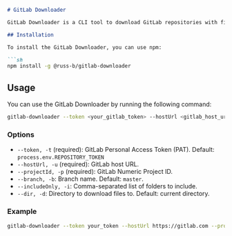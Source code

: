 ```markdown
# GitLab Downloader

GitLab Downloader is a CLI tool to download GitLab repositories with filtering options. It allows you to specify which folders to include or exclude during the download process.

## Installation

To install the GitLab Downloader, you can use npm:

```sh
npm install -g @russ-b/gitlab-downloader
```

## Usage

You can use the GitLab Downloader by running the following command:

```sh
gitlab-downloader --token <your_gitlab_token> --hostUrl <gitlab_host_url> --projectId <project_id> [options]
```

### Options

- `--token, -t` (required): GitLab Personal Access Token (PAT). Default: `process.env.REPOSITORY_TOKEN`
- `--hostUrl, -u` (required): GitLab host URL.
- `--projectId, -p` (required): GitLab Numeric Project ID.
- `--branch, -b`: Branch name. Default: `master`.
- `--includeOnly, -i`: Comma-separated list of folders to include.
- `--dir, -d`: Directory to download files to. Default: current directory.

### Example

```sh
gitlab-downloader --token your_token --hostUrl https://gitlab.com --projectId 123456 --branch develop --includeOnly src,docs --dir ./downloads
```
